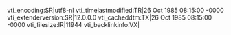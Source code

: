 vti_encoding:SR|utf8-nl
vti_timelastmodified:TR|26 Oct 1985 08:15:00 -0000
vti_extenderversion:SR|12.0.0.0
vti_cacheddtm:TX|26 Oct 1985 08:15:00 -0000
vti_filesize:IR|11944
vti_backlinkinfo:VX|
